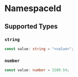 # NamespaceId


## Supported Types

### `string`

```typescript
const value: string = "<value>";
```

### `number`

```typescript
const value: number = 3289.54;
```

